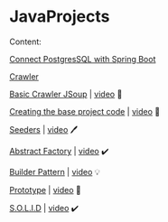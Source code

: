 # JavaProjects

Content: 

[Connect PostgresSQL with Spring Boot](https://gitlab.com/javaprojects595925/backend_todo/-/tree/v0.0.2/demo?ref_type=heads)

[Crawler](https://github.com/libialany/friendly-crawler)

[Basic Crawler JSoup](https://gitlab.com/javaprojects595925/web-crawler/-/tree/v0.0.0?ref_type=heads) | [video](https://youtu.be/0yn9A2tMKhQ) 👣

[Creating the base project code](https://gitlab.com/javaprojects595925/fullstackapp/-/tree/v0.0.0?ref_type=heads) | [video](https://youtu.be/Imy9SzdZmTs) 🤩

[Seeders](https://gitlab.com/javaprojects595925/fullstackapp/-/tree/v0.0.1?ref_type=heads) | [video](https://youtu.be/bQcCQzEW1ZY) 🖊️

[Abstract Factory](https://gitlab.com/javaprojects595925/creationaldesignpatterns/-/tree/AbstractFactory) | [video](https://youtu.be/C_YxxGzEV-s) ✔️

[Builder Pattern](https://gitlab.com/javaprojects595925/creationaldesignpatterns/-/tree/Builder?ref_type=heads) | [video](https://youtu.be/R1GdULHnm0U) 💡

[Prototype](https://gitlab.com/javaprojects595925/creationaldesignpatterns/-/tree/Prototype?ref_type=heads) | [video](https://youtu.be/OkCQxRrgdpQ) 🌱

[S.O.L.I.D](https://gitlab.com/javaprojects595925/creationaldesignpatterns/-/tree/SOLID?ref_type=heads) | [video](https://youtu.be/2w3Y2Xhm7ts) ✔️
